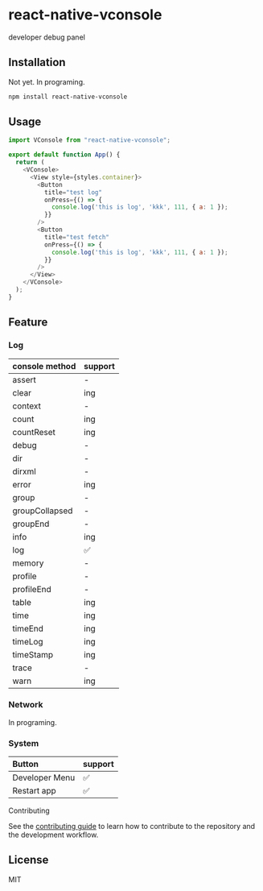 # react-native-vconsole

developer debug panel

## Installation

Not yet. In programing.

```sh
npm install react-native-vconsole
```

## Usage

```js
import VConsole from "react-native-vconsole";

export default function App() {
  return (
    <VConsole>
      <View style={styles.container}>
        <Button
          title="test log"
          onPress={() => {
            console.log('this is log', 'kkk', 111, { a: 1 });
          }}
        />
        <Button
          title="test fetch"
          onPress={() => {
            console.log('this is log', 'kkk', 111, { a: 1 });
          }}
        />
      </View>
    </VConsole>
  );
}
```

## Feature

### Log

| console method | support |
|:---------------|:--------|
| assert         | -       |
| clear          | ing     |
| context        | -       |
| count          | ing     |
| countReset     | ing     |
| debug          | -       |
| dir            | -       |
| dirxml         | -       |
| error          | ing     |
| group          | -       |
| groupCollapsed | -       |
| groupEnd       | -       |
| info           | ing     |
| log            | ✅     |
| memory         | -       |
| profile        | -       |
| profileEnd     | -       |
| table          | ing     |
| time           | ing     |
| timeEnd        | ing     |
| timeLog        | ing     |
| timeStamp      | ing     |
| trace          | -       |
| warn           | ing     |


### Network

In programing.

### System

| Button         | support |
|:---------------|:--------|
| Developer Menu | ✅     |
| Restart app    | ✅     |

Contributing

See the [contributing guide](CONTRIBUTING.md) to learn how to contribute to the repository and the development workflow.

## License

MIT
